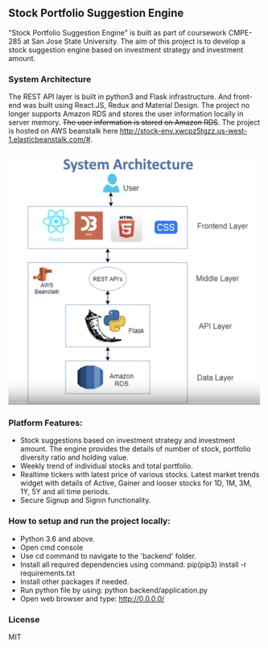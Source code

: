 ## Stock Portfolio Suggestion Engine

"Stock Portfolio Suggestion Engine" is built as part of coursework CMPE-285 at San Jose State University. The aim of this project is to develop a stock suggestion engine based on investment strategy and investment amount. 


### System Architecture

The REST API layer is built in python3 and Flask infrastructure. And front-end was built using React.JS, Redux and Material Design. The project no longer supports Amazon RDS and stores the user information locally in server memory. ~~The user information is stored on Amazon RDS~~. The project is hosted on AWS beanstalk here http://stock-env.xwcpz5tgzz.us-west-1.elasticbeanstalk.com/#.

<img src="./architecture.png" width="500">


### Platform Features:
<ul>
<li>
  Stock suggestions based on investment strategy and investment amount. The engine provides the details of number of stock, portfolio diversity ratio and holding value. 
</li>
<li>
  Weekly trend of individual stocks and total portfolio. 
</li>
<li>
  Realtime tickers with latest price of various stocks. Latest market trends widget with details of Active, Gainer and looser stocks for 1D, 1M, 3M, 1Y, 5Y and all time periods. 
</li>
<li>
  Secure Signup and Signin functionality.
</li>
</ul>

### How to setup and run the project locally:

- Python 3.6 and above.
- Open cmd console
- Use cd command to navigate to the 'backend' folder.
- Install all required dependencies using command: pip(pip3) install -r requirements.txt
- Install other packages if needed.
- Run python file by using: python backend/application.py
- Open web browser and type: http://0.0.0.0/


### License
MIT
